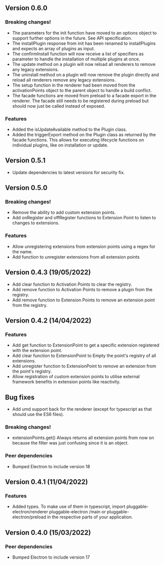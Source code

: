 ## Version 0.6.0
### Breaking changes!
* The parameters for the init function have moved to an options object to support further options in the future. See API specification.
* The installPlugin response from init has been renamed to installPlugins and expects an array of plugins as input.
* The confirmInstall function will now receive a list of specifiers as parameter to handle the installation of multiple plugins at once.
* The update method on a plugin will now reload all renderers to remove any legacy extensions.
* The uninstall method on a plugin will now remove the plugin directly and reload all renderers remove any legacy extensions.
* The setup function in the renderer had been moved from the activationPoints object to the parent object to handle a build conflict.
* The facade functions are moved from preload to a facade export in the renderer. The facade still needs to be registered during preload but should now just be called instead of exposed.

### Features
* Added the isUpdateAvailable method to the Plugin class.
* Added the triggerExport method on the Plugin class as returned by the facade functions. This allows for executing lifecycle functions on individual plugins, like on installation or update.

## Version 0.5.1
* Update dependencies to latest versions for security fix.

## Version 0.5.0
### Breaking changes!
* Remove the ability to add custom extension points.
* Add onRegister and offRegister functions to Extension Point to listen to changes to extensions.

### Features
* Allow unregistering extensions from extension points using a regex for the name.
* Add function to unregister extensions from all extension points

## Version 0.4.3 (19/05/2022)
* Add clear function to Activation Points to clear the registry.
* Add remove function to Activation Points to remove a plugin from the registry.
* Add remove function to Extension Points to remove an extension point from the registry.

## Version 0.4.2 (14/04/2022)
### Features
* Add get function to ExtensionPoint to get a specific extension registered with the extension point.
* Add clear function to ExtensionPoint to Empty the point's registry of all extensions.
* Add unregister function to ExtensionPoint to remove an extension from the point's registry.
* Allow registration of custom extension points to utilise external framework benefits in extension points like reactivity.

## Bug fixes
* Add umd support back for the renderer (except for typescript as that should use the ES6 files).

### Breaking changes!
* extensionPoints.get() Always returns all extension points from now on because the filter was just confusing since it is an object.

### Peer dependencies
* Bumped Electron to include version 18

## Version 0.4.1 (11/04/2022)
### Features
* Added types. To make use of them in typescript, import pluggable-electron/renderer pluggable-electron /main or pluggable-electron/preload in the respective parts of your application.

## Version 0.4.0 (15/03/2022)
### Peer dependencies
* Bumped Electron to include version 17